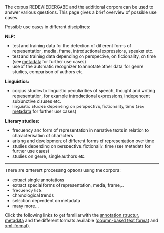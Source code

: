 The corpus REDEWIEDERGABE and the additional corpora can be used to answer various questions. This page gives a brief overview of possible use cases.

Possible use cases in different disciplines:


**NLP:**
- test and training data for the detection of different forms of representation, media, frame, introductional expressions, speaker etc.
- test and training data depending on perspective, on fictionality, on time (see [metadata](metadata.md) for further use cases)
- use of the automatic recognizer to annotate other data, for genre studies, comparison of authors etc.


**Linguistics:**
- corpus studies to linguistic peculiarities of speech, thought and writing representation, for example introductional expressions, independent subjunctive clauses etc.
- linguistic studies depending on perspective, fictionality, time (see [metadata](metadata.md) for further use cases)


**Literary studies:**
- frequency and form of representation in narrative texts in relation to characterisation of characters
- arising and development of different forms of representation over time
- studies depending on perspective, fictionaliy, time (see [metadata](metadata.md) for further use cases)
- studies on genre, single authors etc.

---

There are different processing options using the corpora:
- extract single annotations
- extract special forms of representation, media, frame,...
- frequency lists
- chronological trends
- selection dependent on metadata
- many more...


Click the following links to get familiar with the [annotation structur](annotation_structure.md), [metadata](metadata.md) and the different formats available ([column-based text format](column_based_text_format.md) and [xml-format](xml_format.md)).
